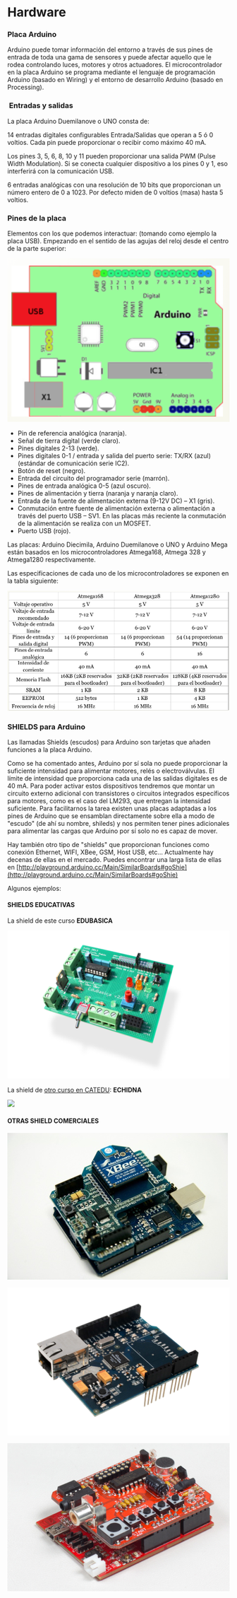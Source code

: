 
# Hardware

### Placa Arduino

Arduino puede tomar información del entorno a través de sus pines de entrada de toda una gama de sensores y puede afectar aquello que le rodea controlando luces, motores y otros actuadores. El microcontrolador en la placa Arduino se programa mediante el lenguaje de programación Arduino (basado en Wiring) y el entorno de desarrollo Arduino (basado en Processing).

###  Entradas y salidas

La placa Arduino Duemilanove o UNO consta de:

14 entradas digitales configurables Entrada/Salidas que operan a 5 ó 0 voltios. Cada pin puede proporcionar o recibir como máximo 40 mA. 

Los pines 3, 5, 6, 8, 10 y 11 pueden proporcionar una salida PWM (Pulse Width Modulation). Si se conecta cualquier dispositivo a los pines 0 y 1, eso interferirá con la comunicación USB. 

6 entradas analógicas con una resolución de 10 bits que proporcionan un número entero de 0 a 1023. Por defecto miden de 0 voltios (masa) hasta 5 voltios.

### Pines de la placa

Elementos con los que podemos interactuar: (tomando como ejemplo la placa USB). Empezando en el sentido de las agujas del reloj desde el centro de la parte superior:

![](img/Captura_de_pantalla_2015-04-06_a_las_12.02.37.png)
- Pin de referencia analógica (naranja).
- Señal de tierra digital (verde claro).
- Pines digitales 2-13 (verde).
- Pines digitales 0-1 / entrada y salida del puerto serie: TX/RX (azul) (estándar de comunicación serie IC2).
- Botón de reset (negro).
- Entrada del circuito del programador serie (marrón).
- Pines de entrada analógica 0-5 (azul oscuro).
- Pines de alimentación y tierra (naranja y naranja claro).
- Entrada de la fuente de alimentación externa (9-12V DC) – X1 (gris).
- Conmutación entre fuente de alimentación externa o alimentación a través del puerto USB – SV1. En las placas más reciente la conmutación de la alimentación se realiza con un MOSFET.
- Puerto USB (rojo).

Las placas: Arduino Diecimila, Arduino Duemilanove o UNO y Arduino Mega están basados en los microcontroladores Atmega168, Atmega 328 y Atmega1280 respectivamente.

Las especificaciones de cada uno de los microcontroladores se exponen en la tabla siguiente:

![](img/Captura_de_pantalla_2015-04-06_a_las_12.04.32.png)
### SHIELDS para Arduino

Las llamadas Shields (escudos) para Arduino son tarjetas que añaden funciones a la placa Arduino. 

Como se ha comentado antes, Arduino por sí sola no puede proporcionar la suficiente intensidad para alimentar motores, relés o electroválvulas. El límite de intensidad que proporciona cada una de las salidas digitales es de 40 mA. Para poder activar estos dispositivos tendremos que montar un circuito externo adicional con transistores o circuitos integrados específicos para motores, como es el caso del LM293, que entregan la intensidad suficiente. Para facilitarnos la tarea existen unas placas adaptadas a los pines de Arduino que se ensamblan directamente sobre ella a modo de "escudo" (de ahí su nombre, shileds) y nos permiten tener pines adicionales para alimentar las cargas que Arduino por sí solo no es capaz de mover.

Hay también otro tipo de "shields" que proporcionan funciones como conexión Ethernet, WIFI, XBee, GSM, Host USB, etc... Actualmente hay decenas de ellas en el mercado. Puedes encontrar una larga lista de ellas en [http://playground.arduino.cc/Main/SimilarBoards#goShie](http://playground.arduino.cc/Main/SimilarBoards#goShie)

Algunos ejemplos:

#### SHIELDS EDUCATIVAS

La shield de este curso **EDUBASICA**

![](img/edubasica01.jpg)

La shield de [otro curso en CATEDU](https://catedu.gitbooks.io/programa-arduino-con-echidna/content/): **ECHIDNA**

![](https://catedu.gitbooks.io/programa-arduino-con-echidna/content/images/image1.png)

#### OTRAS SHIELD COMERCIALES

![](img/1762428107_baf60121e2_o.jpg)

![](img/Arduino_Ethernet_Shield.jpg)

![](img/Triggertrap_shield_on_arduino.jpg)

 

 

